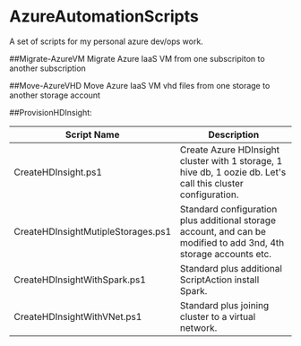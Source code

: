 # AzureAutomationScripts
A set of scripts for my personal azure dev/ops work.

##Migrate-AzureVM
Migrate Azure IaaS VM from one subscripiton to another subscription

##Move-AzureVHD
Move Azure IaaS VM vhd files from one storage to another storage account

##ProvisionHDInsight:

Script Name|Description
---|---
CreateHDInsight.ps1|Create Azure HDInsight cluster with 1 storage, 1 hive db, 1 oozie db. Let's call this cluster configuration.
CreateHDInsightMutipleStorages.ps1|Standard configuration plus additional storage account, and can be modified to add 3nd, 4th storage accounts etc.
CreateHDInsightWithSpark.ps1|Standard plus additional ScriptAction install Spark.
CreateHDInsightWithVNet.ps1|Standard plus joining cluster to a virtual network.
